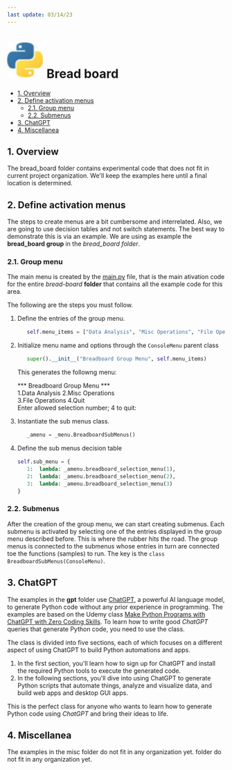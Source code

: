 ```yaml
---
last update: 03/14/23
---
```


# ![python-icon](../../media/icons/python-icon.svg) Bread board

- [1. Overview](#1-overview)
- [2. Define activation menus](#2-define-activation-menus)
  - [2.1. Group menu](#21-group-menu)
  - [2.2. Submenus](#22-submenus)
- [3. ChatGPT](#3-chatgpt)
- [4. Miscellanea](#4-miscellanea)


## 1. Overview

The bread_board folder contains experimental code that does not fit in current
project organization. We'll keep the examples here until a final location is
determined.

## 2. Define activation menus

The steps to create menus are a bit cumbersome and interrelated. Also, we are
going to use decision tables and not switch statements. The best way to
demonstrate this is via an example. We are using as example the **bread_board
group** in the *bread_board folder*.  

### 2.1. Group menu 

The main menu is created by the [main.py](main.py) file, that is the main
ativation code for the entire *bread-board* **folder** that contains all the
example code for this area.

The following are the steps you must follow.

1. Define the entries of the group menu.

   ```python
      self.menu_items = ["Data Analysis", "Misc Operations", "File Operations", "Quit"]
   ```

1. Initialize menu name and options through the `ConsoleMenu` parent class

   ```python
      super().__init__("Breadboard Group Menu", self.menu_items)
   ```

   This generates the followng menu:

   \*** Breadboard Group Menu ***  
   1.Data Analysis    2.Misc Operations  
   3.File Operations  4.Quit  
   Enter allowed selection number; 4 to quit:

1. Instantiate the sub menus class.

   ```python
      _amenu = _menu.BreadboardSubMenus()
   ```

1. Define the sub menus decision table

   ```python
   self.sub_menu = {
      1:  lambda: _amenu.breadboard_selection_menu(1),
      2:  lambda: _amenu.breadboard_selection_menu(2),
      3:  lambda: _amenu.breadboard_selection_menu(3)
   }
   ```

### 2.2. Submenus 

After the creation of the group menu, we can start creating submenus.  Each
submenu is activated by selecting one of the entries displayed in the group menu
described before. This is where the rubber hits the road. The group menus is
connected to the submenus whose entries in turn are connected toe the functions
(samples) to run. The key is the `class BreadboardSubMenus(ConsoleMenu)`.


## 3. ChatGPT

The examples in the **gpt** folder use
[ChatGPT](https://openai.com/blog/chatgpt), a powerful AI language model, to
generate Python code without any prior experience in programming. The examples
are based on the Udemy class [Make Python Programs with ChatGPT with Zero Coding
Skills](https://www.udemy.com/course/turn-ideas-into-python-programs-with-chatgpt/).
To learn how to write good *ChatGPT* queries that generate Python code, you need
to use the class.  

The class  is divided into five sections, each of which focuses on a different
aspect of using ChatGPT to build Python automations and apps.

1. In the first section, you'll learn how to sign up for ChatGPT and install the
   required Python tools to execute the generated code.
1. In the following sections, you'll dive into using ChatGPT to generate Python
   scripts that automate things, analyze and visualize data, and build web apps
   and desktop GUI apps.

This is the perfect class for anyone who wants to learn how to generate Python
code using *ChatGPT* and bring their ideas to life.

## 4. Miscellanea

The examples in the misc folder do not fit in any organization yet.  folder do
not fit in any organization yet.

